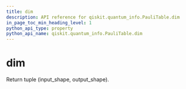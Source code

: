 ```yaml
---
title: dim
description: API reference for qiskit.quantum_info.PauliTable.dim
in_page_toc_min_heading_level: 1
python_api_type: property
python_api_name: qiskit.quantum_info.PauliTable.dim
---
```


# dim

Return tuple (input\_shape, output\_shape).

